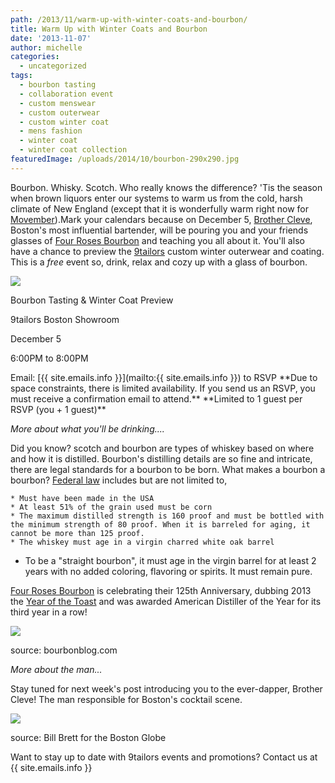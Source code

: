 ```yaml
---
path: /2013/11/warm-up-with-winter-coats-and-bourbon/
title: Warm Up with Winter Coats and Bourbon
date: '2013-11-07'
author: michelle
categories:
  - uncategorized
tags:
  - bourbon tasting
  - collaboration event
  - custom menswear
  - custom outerwear
  - custom winter coat
  - mens fashion
  - winter coat
  - winter coat collection
featuredImage: /uploads/2014/10/bourbon-290x290.jpg
---
```

Bourbon. Whisky. Scotch. Who really knows the difference? 'Tis the season when brown liquors enter our systems to warm us from the cold, harsh climate of New England (except that it is wonderfully warm right now for [Movember](http://us.movember.com/)).Mark your calendars because on December 5, [Brother Cleve](http://drinkboston.com/2007/03/30/brother-cleve/), Boston's most influential bartender, will be pouring you and your friends glasses of [Four Roses Bourbon](http://www.fourrosesbourbon.com/) and teaching you all about it. You'll also have a chance to preview the [9tailors](http://www.9tailors.com/) custom winter outerwear and coating. This is a _free_ event so, drink, relax and cozy up with a glass of bourbon.

[![](http://1.bp.blogspot.com/-I6x15gBoXSI/Unu6zWKxF4I/AAAAAAAASCw/BpvhpOvIfWY/s400/bourbon_blog_nov2013.jpg)](http://1.bp.blogspot.com/-I6x15gBoXSI/Unu6zWKxF4I/AAAAAAAASCw/BpvhpOvIfWY/s1600/bourbon_blog_nov2013.jpg)

Bourbon Tasting & Winter Coat Preview

9tailors Boston Showroom

December 5

6:00PM to 8:00PM

Email: [{{ site.emails.info }}](mailto:{{ site.emails.info }}) to RSVP
\*\*Due to space constraints, there is limited availability. If you send us an RSVP, you must receive a confirmation email to attend.\*\*
\*\*Limited to 1 guest per RSVP (you + 1 guest)\*\*

_More about what you'll be drinking...._

Did you know? scotch and bourbon are types of whiskey based on where and how it is distilled. Bourbon's distilling details are so fine and intricate, there are legal standards for a bourbon to be born. What makes a bourbon a bourbon? [Federal law](http://www.ecfr.gov/cgi-bin/text-idx?c=ecfr&sid=21224b7c634d83e0fa329bfd18bb85dc&rgn=div8&view=text&node=27:1.0.1.1.3.3.25.2&idno=27) includes but are not limited to,

	* Must have been made in the USA
	* At least 51% of the grain used must be corn
	* The maximum distilled strength is 160 proof and must be bottled with the minimum strength of 80 proof. When it is barreled for aging, it cannot be more than 125 proof.
	* The whiskey must age in a virgin charred white oak barrel

 * To be a "straight bourbon", it must age in the virgin barrel for at least 2 years with no added coloring, flavoring or spirits. It must remain pure.

[Four Roses Bourbon](http://www.fourrosesbourbon.com/) is celebrating their 125th Anniversary, dubbing 2013 the [Year of the Toast](http://yearofthetoast.com/) and was awarded American Distiller of the Year for its third year in a row!

[![](http://www.bourbonblog.com/wp-content/uploads/2013/08/Four_Roses_125_Anniversary_Small_Batch_Bourbon.jpg)](http://www.bourbonblog.com/wp-content/uploads/2013/08/Four_Roses_125_Anniversary_Small_Batch_Bourbon.jpg)

source: bourbonblog.com

_More about the man..._

Stay tuned for next week's post introducing you to the ever-dapper, Brother Cleve! The man responsible for Boston's cocktail scene.

[![](http://cache.boston.com/resize/bonzai-fba/Globe_Photo/2011/03/16/1300294254_2265/539w.jpg)](http://cache.boston.com/resize/bonzai-fba/Globe_Photo/2011/03/16/1300294254_2265/539w.jpg)

source: Bill Brett for the Boston Globe

Want to stay up to date with 9tailors events and promotions? Contact us at {{ site.emails.info }}